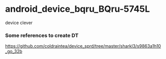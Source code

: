 # android_device_bqru_BQru-5745L
device clever



### Some references to create DT

https://github.com/coldraintea/device_sprd/tree/master/sharkl3/s9863a1h10_go_32b

